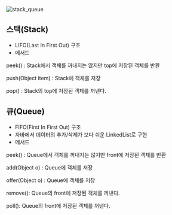 ![stack_queue](https://user-images.githubusercontent.com/61494135/76713937-87736300-6767-11ea-9a48-1b003a9ad2d7.png)

## 스택(Stack)
- LIFO(Last In First Out) 구조
- 메서드

peek() : Stack에서 객체를 꺼내지는 않지만 top에 저장된 객체를 반환

push(Object item) : Stack에 객체를 저장

pop() : Stack의 top에 저장된 객체를 꺼낸다.

## 큐(Queue)
- FIFO(First In First Out) 구조
- 자바에서 데이터의 추가/삭제가 보다 쉬운 LinkedList로 구현
- 메서드

peek() : Queue에서 객체를 꺼내지는 않지만 front에 저장된 객체를 반환

add(Object o) : Queue에 객체를 저장

offer(Object o) : Queue에 객체를 저장

remove(): Queue의 front에 저장된 객체를 꺼낸다.

poll(): Queue의 front에 저장된 객체를 꺼낸다.
